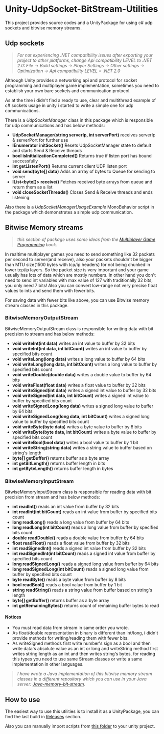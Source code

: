 # Unity-UdpSocket-BitStream-Utilities
This project provides source codes and a UnityPackage for using c# udp sockets and bitwise memory streams.

## Udp sockets
> *For not experiencing .NET compatibility issues after exporting your project to other platforms, change Api compatibility LEVEL to .NET 2.0:  File -> Build settings -> Player Settings -> Other settings -> Optimization -> Api compatibility LEVEL = .NET 2.0*

Although Unity provides a networking api and protocol for socket programming and multiplayer game implementation, sometimes you need to establish your own bare sockets and communication protocol.

As at the time i didn't find a ready to use, clear and multithread example of c# sockets usage in unity i started to write a simple one for udp communications.

There is a *UdpSocketManager* class in this package which is responsible for udp communications and has below methods:
* **UdpSocketManager(string serverIp, int serverPort)** receives serverIp & serverPort for further use
* **IEnumerator initSocket()** Resets UdpSocketManager state to default and starts Send & Receive threads
* **bool isInitializationCompleted()** Returns true if listen port has bound successfully
* **int getListenPort()** Returns current client UDP listen port
* **void send(byte[] data)** Adds an array of bytes to Queue for sending to server
* **IList<byte[]> receive()** Fetches received byte arrays from queue and return them as a list
* **void closeSocketThreads()** Closes Send & Receive threads and ends listening

Also there is a *UdpSocketManagerUsageExample* MonoBehavior script in the package which demonstrates a simple udp communication.

## Bitwise Memory streams
> *this section of package uses some ideas from the [Multiplayer Game Programming](https://www.pearson.com/us/higher-education/program/Glazer-Multiplayer-Game-Programming-Architecting-Networked-Games/PGM317032.html) book.*

In realtime multiplayer games you need to send something like 32 packets per second to server(and receive), also your packets shouldn't be bigger than MTU size(1500 bytes with tcp/ip headers) for not being chunked in lower tcp/ip layers.
So the packet size is very important and your game usually has lots of data which are mostly numbers.
In other hand you don't need to send int variables with max value of 127 with traditionally 32 bits, you only need 7 bits!
Also you can convert low-range not very precise float values to ints and send them with fewer bits.

For saving data with fewer bits like above, you can use Bitwise memory stream classes in this package.

### BitwiseMemoryOutputStream
BitwiseMemoryOutputStream class is responsible for writing data with bit precision to stream and has below methods:
* **void writeInt(int data)** writes an int value to buffer by 32 bits
* **void writeInt(int data, int bitCount)** writes an int value to buffer by specified bits count
* **void writeLong(long data)** writes a long value to buffer by 64 bits
* **void writeLong(long data, int bitCount)** writes a long value to buffer by specified bits count
* **void writeDouble(double data)** writes a double value to buffer by 64 bits
* **void writeFloat(float data)** writes a float value to buffer by 32 bits
* **void writeSigned(int data)** writes a signed int value to buffer by 32 bits
* **void writeSigned(int data, int bitCount)** writes a signed int value to buffer by specified bits count
* **void writeSignedLong(long data)** writes a signed long value to buffer by 64 bits
* **void writeSignedLong(long data, int bitCount)** writes a signed long value to buffer by specified bits count
* **void writeByte(byte data)** writes a byte value to buffer by 8 bits
* **void writeByte(byte data, int bitCount)** writes a byte value to buffer by specified bits count
* **void writeBool(bool data)** writes a bool value to buffer by 1 bit
* **void writeString(string data)** writes a string value to buffer based on string's length
* **byte[] getBuffer()** returns buffer as a byte array
* **int getBitLength()** returns buffer length in bits
* **int getByteLength()** returns buffer length in bytes

### BitwiseMemoryInputStream
BitwiseMemoryInputStream class is responsible for reading data with bit precision from stream and has below methods:
* **int readInt()** reads an int value from buffer by 32 bits
* **int readInt(int bitCount)** reads an int value from buffer by specified bits count
* **long readLong()** reads a long value from buffer by 64 bits
* **long readLong(int bitCount)** reads a long value from buffer by specified bits count
* **double readDouble()** reads a double value from buffer by 64 bits
* **float readFloat()** reads a float value from buffer by 32 bits
* **int readSignedInt()** reads a signed int value from buffer by 32 bits
* **int readSignedInt(int bitCount)** reads a signed int value from buffer by specified bits count
* **long readSignedLong()** reads a signed long value from buffer by 64 bits
* **long readSignedLong(int bitCount)** reads a signed long value from buffer by specified bits count
* **byte readByte()** reads a byte value from buffer by 8 bits
* **bool readBool()** reads a bool value from buffer by 1 bit
* **string readString()** reads a string value from buffer based on string's length
* **byte[] getBuffer()** returns buffer as a byte array
* **int getRemainingBytes()** returns count of remaining buffer bytes to read

#### Notices
* You must read data from stream in same order you wrote.
* As float/double representation in binary is different than int/long, i didn't provide methods for writing/reading them with fewer bits.
* As writeSigned methods first write number's sign as a bool and then write data's absolute value as an int or long and writeString method first writes string length as an int and then writes string's bytes, for reading this types you need to use same Stream classes or write a same implementation in other languages.

> *I have wrote a Java implementation of this bitwise memory stream classes in a different repository which you can use in your Java server: [Java-memory-bit-stream](https://github.com/M-Aghasi/Java-memory-bit-stream).*

## How to use
The easiest way to use this utilities is to install it as a UnityPackage, you can find the last build in [Releases](https://github.com/M-Aghasi/Unity-UdpSocket-BitStream-Utilities/releases) section.

Also you can manually import scripts from [this folder](https://github.com/M-Aghasi/Unity-UdpSocket-BitStream-Utilities/tree/master/Assets/Scripts/UdpSocket_BitStream_Utilities) to your unity project.
